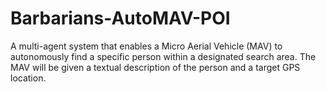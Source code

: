 # Barbarians-AutoMAV-POI
A multi-agent system that enables a Micro Aerial Vehicle (MAV) to autonomously find a specific person within a designated search area. The MAV will be given a textual description of the person and a target GPS location.
